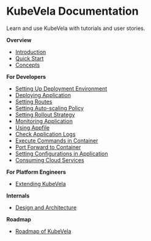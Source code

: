 # KubeVela Documentation

Learn and use KubeVela with tutorials and user stories.

**Overview**
- [Introduction](introduction.md)
- [Quick Start](quick-start.md)
- [Concepts](concepts.md)

**For Developers**
- [Setting Up Deployment Environment](developers/config-enviroments.md)
- [Deploying Application](developers/deploy-app.md)
- [Setting Routes](developers/set-route.md)
- [Setting Auto-scaling Policy](developers/set-autoscaling.md)
- [Setting Rollout Strategy](developers/set-rollout.md)
- [Monitoring Application](developers/set-metrics.md)
- [Using Appfile](developers/devex/appfile.md)
- [Check Application Logs](developers/check-logs.md)
- [Execute Commands in Container](developers/exec-cmd.md)
- [Port Forward to Container](developers/port-forward.md)
- [Setting Configurations in Application](developers/config-app.md)
- [Consuming Cloud Services](developers/cloud-service.md)

**For Platform Engineers**
- [Extending KubeVela](platform-engineers/extending-kubevela.md)

**Internals**
- [Design and Architecture](design.md)

**Roadmap**
- [Roadmap of KubeVela](roadmap.md)